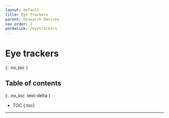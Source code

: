 ```yaml
---
layout: default
title: Eye Trackers
parent: Research Devices
nav_order: 1
permalink: /eyetrackers
---
```


# Eye trackers
{: .no_toc }

## Table of contents
{: .no_toc .text-delta }

* TOC
{:toc}

---
